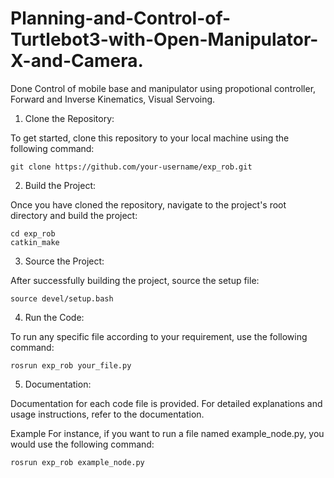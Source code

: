# Planning-and-Control-of-Turtlebot3-with-Open-Manipulator-X-and-Camera.
Done Control of mobile base and manipulator using propotional controller, Forward and Inverse Kinematics, Visual Servoing.

1. Clone the Repository:
   
To get started, clone this repository to your local machine using the following command:
```
git clone https://github.com/your-username/exp_rob.git
```

2. Build the Project:
   
Once you have cloned the repository, navigate to the project's root directory and build the project:
```
cd exp_rob
catkin_make
```

3. Source the Project:
   
After successfully building the project, source the setup file:
```
source devel/setup.bash
```

4. Run the Code:
   
To run any specific file according to your requirement, use the following command:
```
rosrun exp_rob your_file.py
```

5. Documentation:
   
Documentation for each code file is provided. For detailed explanations and usage instructions, refer to the documentation.

Example
For instance, if you want to run a file named example_node.py, you would use the following command:
```
rosrun exp_rob example_node.py
```
